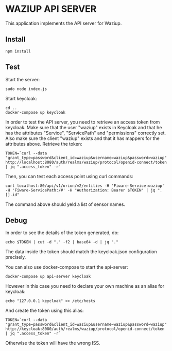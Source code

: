 
WAZIUP API SERVER
=================

This application implements the API server for Waziup.

Install
-------

```
npm install
```

Test
----

Start the server:
```
sudo node index.js
```

Start keycloak:
```
cd ..
docker-compose up keycloak
```

In order to test the API server, you need to retrieve an access token from keycloak.
Make sure that the user "waziup" exists in Keycloak and that he has the attributes "Service", "ServicePath" and "permissions" correctly set.
Also make sure the client "waziup" exists and that it has mappers for the attributes above.
Retrieve the token:
```
TOKEN=`curl --data "grant_type=password&client_id=waziup&username=waziup&password=waziup" http://localhost:8080/auth/realms/waziup/protocol/openid-connect/token | jq ".access_token" -r`

```

Then, you can test each access point using curl commands:
```
curl localhost:80/api/v1/orion/v2/entities -H 'Fiware-Service:waziup' -H 'Fiware-ServicePath:/#' -H "Authorization: Bearer $TOKEN" | jq ".[].id"
```
The command above should yeld a list of sensor names.

Debug
-----

In order to see the details of the token generated, do:
```
echo $TOKEN | cut -d "." -f2 | base64 -d | jq "."
```
The data inside the token should match the keycloak.json configuration precisely.


You can also use docker-compose to start the api-server:
```
docker-compose up api-server keycloak
```
However in this case you need to declare your own machine as an alias for keycloak:
```
echo "127.0.0.1 keycloak" >> /etc/hosts
```
And create the token using this alias:
```
TOKEN=`curl --data "grant_type=password&client_id=waziup&username=waziup&password=waziup" http://keycloak:8080/auth/realms/waziup/protocol/openid-connect/token | jq ".access_token" -r`
```
Otherwise the token will have the wrong ISS.
